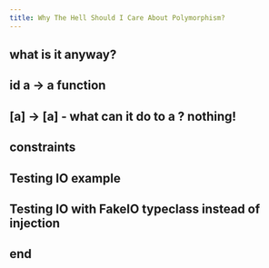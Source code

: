 ```yaml
---
title: Why The Hell Should I Care About Polymorphism?
---
```


## what is it anyway?

## id a -> a function

## [a] -> [a] - what can it do to a ? nothing!

## constraints

## Testing IO example

## Testing IO with FakeIO typeclass instead of injection

## end
